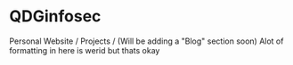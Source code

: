 # QDGinfosec
Personal Website / Projects / (Will be adding a "Blog" section soon)
Alot of formatting in here is werid but thats okay
